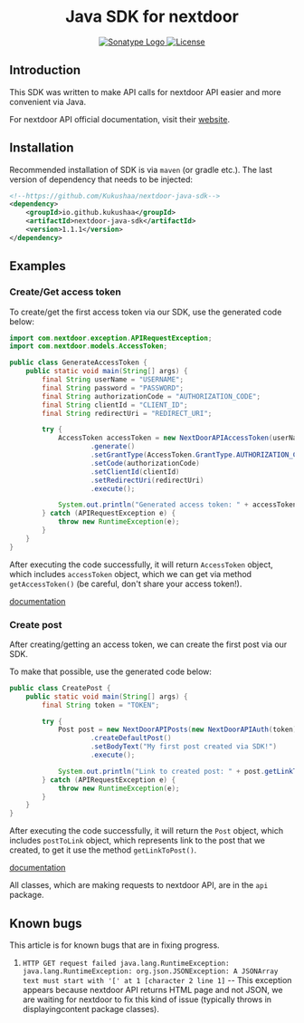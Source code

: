 <h1 align="center">
   Java SDK for nextdoor
</h1>

<p align="center">
   <a href="https://central.sonatype.com/artifact/io.github.kukushaa/nextdoor-java-sdk" target="_blank">
      <img src="https://img.shields.io/maven-central/v/io.github.kukushaa/nextdoor-java-sdk?logo=sonatype&link=https%3A%2F%2Fcentral.sonatype.com%2Fartifact%2Fio.github.kukushaa%2Fnextdoor-java-sdk" alt="Sonatype Logo">
   </a>

   <a href="https://github.com/Kukushaa/nextdoor-java-sdk/blob/main/LICENSE.md" target="_blank">
      <img src="https://img.shields.io/github/license/Kukushaa/nextdoor-java-sdk" alt="License">
   </a>
</p>

## Introduction

This SDK was written to make API calls for nextdoor API easier and more convenient via Java.

For nextdoor API official documentation, visit their [website](https://developer.nextdoor.com/reference/introduction).

## Installation

Recommended installation of SDK is via `maven` (or gradle etc.). The last version of dependency that needs to be injected:

```xml
<!--https://github.com/Kukushaa/nextdoor-java-sdk-->
<dependency>
    <groupId>io.github.kukushaa</groupId>
    <artifactId>nextdoor-java-sdk</artifactId>
    <version>1.1.1</version>
</dependency>
```

## Examples

### Create/Get access token

To create/get the first access token via our SDK, use the generated code below:

```java
import com.nextdoor.exception.APIRequestException;
import com.nextdoor.models.AccessToken;

public class GenerateAccessToken {
    public static void main(String[] args) {
        final String userName = "USERNAME";
        final String password = "PASSWORD";
        final String authorizationCode = "AUTHORIZATION_CODE";
        final String clientId = "CLIENT_ID";
        final String redirectUri = "REDIRECT_URI";

        try {
            AccessToken accessToken = new NextDoorAPIAccessToken(userName, password)
                    .generate()
                    .setGrantType(AccessToken.GrantType.AUTHORIZATION_CODE)
                    .setCode(authorizationCode)
                    .setClientId(clientId)
                    .setRedirectUri(redirectUri)
                    .execute();

            System.out.println("Generated access token: " + accessToken.getAccessToken());
        } catch (APIRequestException e) {
            throw new RuntimeException(e);
        }
    }
}
```

After executing the code successfully, it will return `AccessToken` object, which includes `accessToken` object, which we can
get via method `getAccessToken()` (be careful, don't share your access token!).

[documentation](https://developer.nextdoor.com/reference/sharing-get-access-token)

### Create post

After creating/getting an access token, we can create the first post via our SDK.

To make that possible, use the generated code below:

```java
public class CreatePost {
    public static void main(String[] args) {
        final String token = "TOKEN";

        try {
            Post post = new NextDoorAPIPosts(new NextDoorAPIAuth(token))
                    .createDefaultPost()
                    .setBodyText("My first post created via SDK!")
                    .execute();

            System.out.println("Link to created post: " + post.getLinkToPost());
        } catch (APIRequestException e) {
            throw new RuntimeException(e);
        }
    }
}
```

After executing the code successfully, it will return the `Post` object, which includes `postToLink` object, which represents
link to the post that we created, to get it use the method `getLinkToPost()`.

[documentation](https://developer.nextdoor.com/reference/create-post)

All classes, which are making requests to nextdoor API, are in the `api` package.

## Known bugs

This article is for known bugs that are in fixing progress.

1) `HTTP GET request failed java.lang.RuntimeException: java.lang.RuntimeException: org.json.JSONException: A JSONArray
   text must start with '[' at 1 [character 2 line 1]` -- This exception appears because nextdoor API returns HTML
   page and not JSON, we are waiting for nextdoor to fix this kind of issue (typically throws in displayingcontent
   package classes).